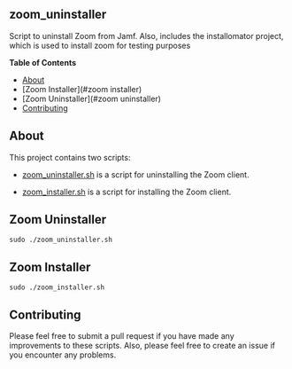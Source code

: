## zoom_uninstaller

Script to uninstall Zoom from Jamf. Also, includes the installomator project, which is used to install zoom for testing purposes

**Table of Contents**

- [About](#about)
- [Zoom Installer](#zoom installer)
- [Zoom Uninstaller](#zoom uninstaller)
- [Contributing](#contributing)

## About

This project contains two scripts:

- [zoom_uninstaller.sh](https://github.com/raelldottin/zoom_uninstaller/tree/main/zoom_uninstaller.sh) is a script for uninstalling the Zoom client.

- [zoom_installer.sh](https://github.com/raelldottin/zoom_installer/tree/main/zoom_installer.sh) is a script for installing the Zoom client.

## Zoom Uninstaller
```console
sudo ./zoom_uninstaller.sh
```

## Zoom Installer
```console
sudo ./zoom_installer.sh
```

## Contributing

Please feel free to submit a pull request if you have made any improvements to these scripts. Also, please feel free to create an issue if you encounter any problems.
